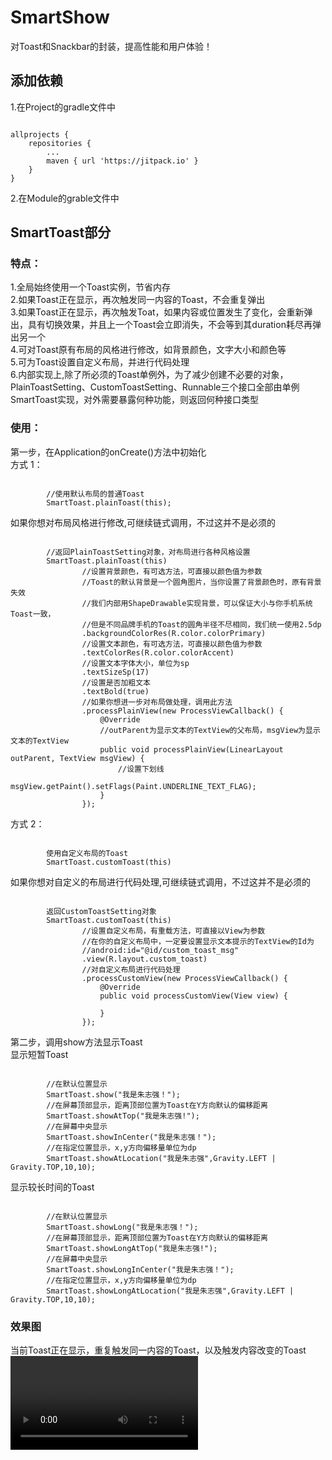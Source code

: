# SmartShow
对Toast和Snackbar的封装，提高性能和用户体验！<br/>
## 添加依赖
1.在Project的gradle文件中<br/>
<pre><code>
allprojects {
    repositories {
        ...
        maven { url 'https://jitpack.io' }
    }
}
</code></pre>
2.在Module的grable文件中<br/>

## SmartToast部分
### 特点：
1.全局始终使用一个Toast实例，节省内存<br/>
2.如果Toast正在显示，再次触发同一内容的Toast，不会重复弹出</br>
3.如果Toast正在显示，再次触发Toat，如果内容或位置发生了变化，会重新弹出，具有切换效果，并且上一个Toast会立即消失，不会等到其duration耗尽再弹出另一个<br/>
4.可对Toast原有布局的风格进行修改，如背景颜色，文字大小和颜色等</br>
5.可为Toast设置自定义布局，并进行代码处理</br>
6.内部实现上,除了所必须的Toast单例外，为了减少创建不必要的对象，PlainToastSetting、CustomToastSetting、Runnable三个接口全部由单例SmartToast实现，对外需要暴露何种功能，则返回何种接口类型
### 使用：
第一步，在Application的onCreate()方法中初始化</br>
方式 1：<br/>
<pre><code>
        //使用默认布局的普通Toast
        SmartToast.plainToast(this);
</code></pre>
如果你想对布局风格进行修改,可继续链式调用，不过这并不是必须的<br/>
<pre><code>
        //返回PlainToastSetting对象，对布局进行各种风格设置
        SmartToast.plainToast(this)
                //设置背景颜色，有可选方法，可直接以颜色值为参数
                //Toast的默认背景是一个圆角图片，当你设置了背景颜色时，原有背景失效
                //我们内部用ShapeDrawable实现背景，可以保证大小与你手机系统Toast一致，
                //但是不同品牌手机的Toast的圆角半径不尽相同，我们统一使用2.5dp
                .backgroundColorRes(R.color.colorPrimary)
                //设置文本颜色，有可选方法，可直接以颜色值为参数
                .textColorRes(R.color.colorAccent)
                //设置文本字体大小，单位为sp
                .textSizeSp(17)
                //设置是否加粗文本
                .textBold(true)
                //如果你想进一步对布局做处理，调用此方法
                .processPlainView(new ProcessViewCallback() {
                    @Override
                    //outParent为显示文本的TextView的父布局，msgView为显示文本的TextView
                    public void processPlainView(LinearLayout outParent, TextView msgView) {
                        //设置下划线
                        msgView.getPaint().setFlags(Paint.UNDERLINE_TEXT_FLAG);
                    }
                });
</pre></code>
方式 2：<br/>
<pre><code>
        使用自定义布局的Toast
        SmartToast.customToast(this)
</code></pre>
如果你想对自定义的布局进行代码处理,可继续链式调用，不过这并不是必须的<br/>
<pre><code>
        返回CustomToastSetting对象
        SmartToast.customToast(this)
                //设置自定义布局，有重载方法，可直接以View为参数
                //在你的自定义布局中，一定要设置显示文本提示的TextView的Id为
                //android:id="@id/custom_toast_msg"
                .view(R.layout.custom_toast)
                //对自定义布局进行代码处理
                .processCustomView(new ProcessViewCallback() {
                    @Override
                    public void processCustomView(View view) {

                    }
                });
</pre></code>
第二步，调用show方法显示Toast<br/>
显示短暂Toast<br/>
<pre><code>
        //在默认位置显示
        SmartToast.show("我是朱志强！");
        //在屏幕顶部显示，距离顶部位置为Toast在Y方向默认的偏移距离
        SmartToast.showAtTop("我是朱志强!");
        //在屏幕中央显示
        SmartToast.showInCenter("我是朱志强！");
        //在指定位置显示，x,y方向偏移量单位为dp
        SmartToast.showAtLocation("我是朱志强",Gravity.LEFT | Gravity.TOP,10,10);
</pre></code>
显示较长时间的Toast<br/>
<pre><code>
        //在默认位置显示
        SmartToast.showLong("我是朱志强！");
        //在屏幕顶部显示，距离顶部位置为Toast在Y方向默认的偏移距离
        SmartToast.showLongAtTop("我是朱志强!");
        //在屏幕中央显示
        SmartToast.showLongInCenter("我是朱志强！");
        //在指定位置显示，x,y方向偏移量单位为dp
        SmartToast.showLongAtLocation("我是朱志强",Gravity.LEFT | Gravity.TOP,10,10);
</pre></code>
### 效果图
当前Toast正在显示，重复触发同一内容的Toast，以及触发内容改变的Toast
<video src="https://github.com/the-pig-of-jungle/SmartShow/01.mp4" controls="controls">
